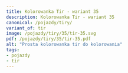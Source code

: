 ```yaml
---
title: Kolorowanka Tir - wariant 35
description: Kolorowanka Tir - wariant 35
canonical: /pojazdy/tiry/
variant_of: tir
image: /pojazdy/tiry/35/tir-35.svg
pdf: /pojazdy/tiry/35/tir-35.pdf
alt: "Prosta kolorowanka tir do kolorowania"
tags:
- pojazdy
- tir
---
```

